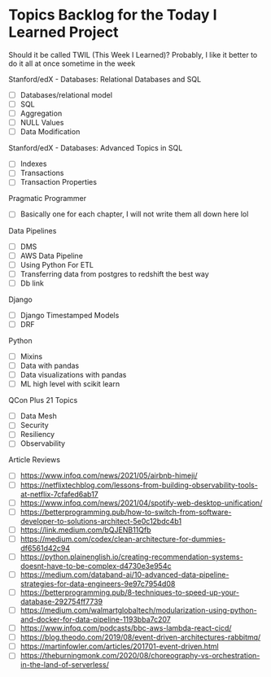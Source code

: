 # Topics Backlog for the Today I Learned Project

Should it be called TWIL (This Week I Learned)? Probably, I like it better to do it all at once sometime in the week

Stanford/edX - Databases: Relational Databases and SQL
- [ ] Databases/relational model
- [ ] SQL
- [ ] Aggregation
- [ ] NULL Values
- [ ] Data Modification

Stanford/edX - Databases: Advanced Topics in SQL
- [ ] Indexes
- [ ] Transactions
- [ ] Transaction Properties

Pragmatic Programmer
- [ ] Basically one for each chapter, I will not write them all down here lol

Data Pipelines
- [ ] DMS
- [ ] AWS Data Pipeline
- [ ] Using Python For ETL
- [ ] Transferring data from postgres to redshift the best way
- [ ] Db link

Django
- [ ] Django Timestamped Models
- [ ] DRF

Python
- [ ] Mixins
- [ ] Data with pandas
- [ ] Data visualizations with pandas
- [ ] ML high level with scikit learn

QCon Plus 21 Topics
- [ ] Data Mesh
- [ ] Security
- [ ] Resiliency
- [ ] Observability

Article Reviews
- [ ] https://www.infoq.com/news/2021/05/airbnb-himeji/
- [ ] https://netflixtechblog.com/lessons-from-building-observability-tools-at-netflix-7cfafed6ab17
- [ ] https://www.infoq.com/news/2021/04/spotify-web-desktop-unification/
- [ ] https://betterprogramming.pub/how-to-switch-from-software-developer-to-solutions-architect-5e0c12bdc4b1
- [ ] https://link.medium.com/bQJENB11Qfb
- [ ] https://medium.com/codex/clean-architecture-for-dummies-df6561d42c94
- [ ] https://python.plainenglish.io/creating-recommendation-systems-doesnt-have-to-be-complex-d4730e3e954c
- [ ] https://medium.com/databand-ai/10-advanced-data-pipeline-strategies-for-data-engineers-9e97c7954d08
- [ ] https://betterprogramming.pub/8-techniques-to-speed-up-your-database-292754ff7739
- [ ] https://medium.com/walmartglobaltech/modularization-using-python-and-docker-for-data-pipeline-1193bba7c207
- [ ] https://www.infoq.com/podcasts/bbc-aws-lambda-react-cicd/
- [ ] https://blog.theodo.com/2019/08/event-driven-architectures-rabbitmq/
- [ ] https://martinfowler.com/articles/201701-event-driven.html
- [ ] https://theburningmonk.com/2020/08/choreography-vs-orchestration-in-the-land-of-serverless/

